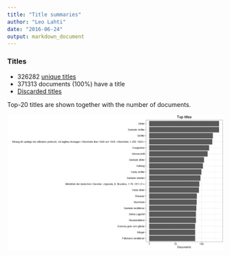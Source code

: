 ```yaml
---
title: "Title summaries"
author: "Leo Lahti"
date: "2016-06-24"
output: markdown_document
---
```



### Titles

 * 326282 [unique titles](output.tables/title_accepted.csv)
 * 371313 documents (100%) have a title
 * [Discarded titles](output.tables/title_discarded.csv)

Top-20 titles are shown together with the number of documents.

![plot of chunk summarytitle](figure/summarytitle-1.png)


